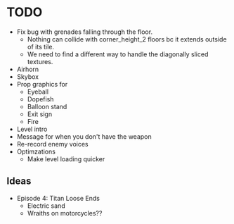 # TODO
- Fix bug with grenades falling through the floor.
  - Nothing can collide with corner_height_2 floors bc it extends outside of its tile.
  - We need to find a different way to handle the diagonally sliced textures.
- Airhorn
- Skybox
- Prop graphics for
  - Eyeball
  - Dopefish
  - Balloon stand
  - Exit sign
  - Fire
- Level intro
- Message for when you don't have the weapon
- Re-record enemy voices
- Optimzations
  - Make level loading quicker

## Ideas

- Episode 4: Titan Loose Ends
  - Electric sand
  - Wraiths on motorcycles??